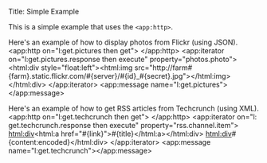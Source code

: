 Title: Simple Example

This is a simple example that uses the `<app:http>`.
	
Here's an example of how to display photos from Flickr (using JSON).
	<app:http on="l:get.pictures then get"> 
	       <uri method="get" responseRegex="jsonFlickrApi\((.*)\)" uri="http://api.flickr.com/services/rest/?method=flickr.photos.getRecent&amp;format=json&amp;api_key=adfc38a29c02d72e21d6f71ffcae264d" response="l:get.pictures.response"></uri>
	</app:http>
	<app:iterator on="l:get.pictures.response then execute" property="photos.photo">
		<html:div style="float:left"><html:img src="http://farm#{farm}.static.flickr.com/#{server}/#{id}_#{secret}.jpg"></html:img></html:div>
	</app:iterator>
	<app:message name="l:get.pictures"></app:message>			

Here's an example of how to get RSS articles from Techcrunch (using XML).
    <app:http on="l:get.techcrunch then get">
      <uri method="get" uri=" http://feeds.feedburner.com/Techcrunch" response="l:get.techcrunch.response"></uri>
    </app:http>
    <app:iterator on="l: get.techcrunch.response then execute" property="rss.channel.item">
       <html:div><html:a href="#{link}">#{title}</html:a></html:div>
       <html:div>#{content:encoded}</html:div> 
    </app:iterator>
    <app:message name="l:get.techcrunch"></app:message>		
